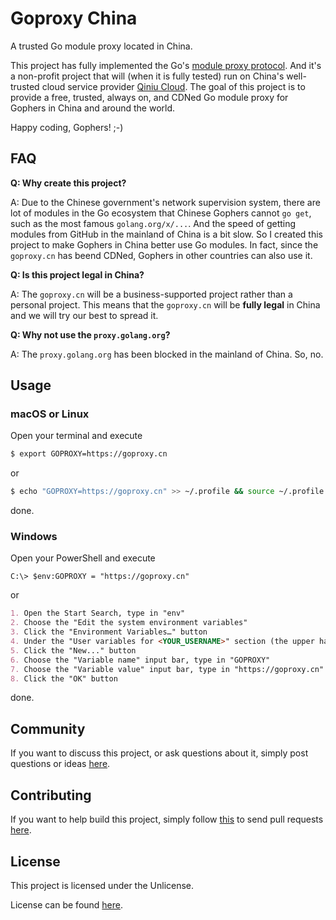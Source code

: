 # Goproxy China

A trusted Go module proxy located in China.

This project has fully implemented the Go's
[module proxy protocol](https://golang.org/cmd/go/#hdr-Module_proxy_protocol).
And it's a non-profit project that will (when it is fully tested) run on China's
well-trusted cloud service provider [Qiniu Cloud](https://www.qiniu.com). The
goal of this project is to provide a free, trusted, always on, and CDNed Go
module proxy for Gophers in China and around the world.

Happy coding, Gophers! ;-)

## FAQ

**Q: Why create this project?**

A: Due to the Chinese government's network supervision system, there are lot of
modules in the Go ecosystem that Chinese Gophers cannot `go get`, such as the
most famous `golang.org/x/...`. And the speed of getting modules from GitHub in
the mainland of China is a bit slow. So I created this project to make Gophers
in China better use Go modules. In fact, since the `goproxy.cn` has beend CDNed,
Gophers in other countries can also use it.

**Q: Is this project legal in China?**

A: The `goproxy.cn` will be a business-supported project rather than a personal
project. This means that the `goproxy.cn` will be **fully legal** in China and
we will try our best to spread it.

**Q: Why not use the `proxy.golang.org`?**

A: The `proxy.golang.org` has been blocked in the mainland of China. So, no.

## Usage

### macOS or Linux

Open your terminal and execute

```bash
$ export GOPROXY=https://goproxy.cn
```

or

```bash
$ echo "GOPROXY=https://goproxy.cn" >> ~/.profile && source ~/.profile
```

done.

### Windows

Open your PowerShell and execute

```poweshell
C:\> $env:GOPROXY = "https://goproxy.cn"
```

or

```md
1. Open the Start Search, type in "env"
2. Choose the "Edit the system environment variables"
3. Click the "Environment Variables…" button
4. Under the "User variables for <YOUR_USERNAME>" section (the upper half)
5. Click the "New..." button
6. Choose the "Variable name" input bar, type in "GOPROXY"
7. Choose the "Variable value" input bar, type in "https://goproxy.cn"
8. Click the "OK" button
```

done.

## Community

If you want to discuss this project, or ask questions about it, simply post
questions or ideas [here](https://github.com/goproxy/goproxy.cn/issues).

## Contributing

If you want to help build this project, simply follow
[this](https://github.com/goproxy/goproxy.cn/wiki/Contributing) to send pull
requests [here](https://github.com/goproxy/goproxy.cn/pulls).

## License

This project is licensed under the Unlicense.

License can be found [here](LICENSE).

